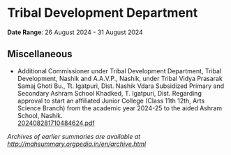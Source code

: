 # Tribal Development Department

**Date Range**: 26 August 2024 - 31 August 2024


## Miscellaneous
- Additional Commissioner under Tribal Development Department, Tribal Development, Nashik and A.A.V.P., Nashik, under Tribal Vidya Prasarak Samaj Ghoti Bu., Tt. Igatpuri, Dist. Nashik Vdara Subsidized Primary and Secondary Ashram School Khadked, T. Igatpuri, Dist. Regarding approval to start an affiliated Junior College (Class 11th  12th, Arts  Science Branch) from the academic year 2024-25 to the aided Ashram School, Nashik.\
  [202408281710484624.pdf](https://gr.maharashtra.gov.in/Site/Upload/Government%20Resolutions/English/202408281710484624.pdf)


*Archives of earlier summaries are available at http://mahsummary.orgpedia.in/en/archive.html*